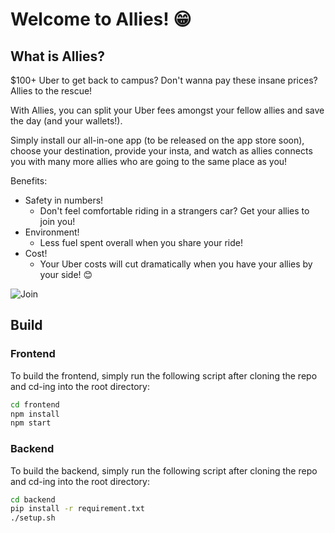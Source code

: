 # Welcome to Allies! 😁

## What is Allies?

$100+ Uber to get back to campus? Don't wanna pay these insane prices? Allies to the rescue!

With Allies, you can split your Uber fees amongst your fellow allies and save the day (and your wallets!).

Simply install our all-in-one app (to be released on the app store soon), choose your destination, provide your insta, and watch as allies connects you with many more allies who are going to the same place as you!

Benefits: 
- Safety in numbers!
    - Don't feel comfortable riding in a strangers car? Get your allies to join you!
- Environment!
    - Less fuel spent overall when you share your ride!
- Cost!
    - Your Uber costs will cut dramatically when you have your allies by your side! 😊

![Join](./auxmedia/home.gif)

## Build

### Frontend

To build the frontend, simply run the following script after cloning the repo and cd-ing into the root directory:

```bash 
cd frontend
npm install
npm start
```

### Backend

To build the backend, simply run the following script after cloning the repo and cd-ing into the root directory:

```bash 
cd backend
pip install -r requirement.txt
./setup.sh
```
